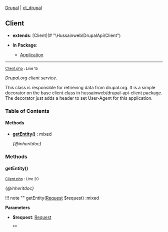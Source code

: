 
[Drupal](../namespaces/drupal.md) | [ct_drupal](../namespaces/drupal-ct-drupal.md)

## Client

- **extends**: [Client](# &quot;\Hussainweb\DrupalApi\Client&quot;)

- **In Package**:
    - [Application](../packages/Application.md)
  


---





<small>[Client.php](../files/web-modules-custom-ct-drupal-src-client.md) : Line 15</small>

*Drupal.org client service.*


This class is responsible for retrieving data from drupal.org. It is a simple
decorator on the base client class in hussainweb/drupal-api-client package.
The decorator just adds a header to set User-Agent for this application.






### Table of Contents










#### Methods
- **[getEntity()](../classes/Drupal-ct-drupal-Client.md#getentity)**
           : mixed

  *{@inheritdoc}*









### Methods

#### getEntity()

<small>[Client.php](../files/web-modules-custom-ct-drupal-src-client.md) : Line 20</small>

*{@inheritdoc}*

!!! note ""
    getEntity([Request](# "\Hussainweb\DrupalApi\Request\Request") $request) :mixed




**Parameters**

- **$request**: [Request](# "\Hussainweb\DrupalApi\Request\Request")
  
  **









